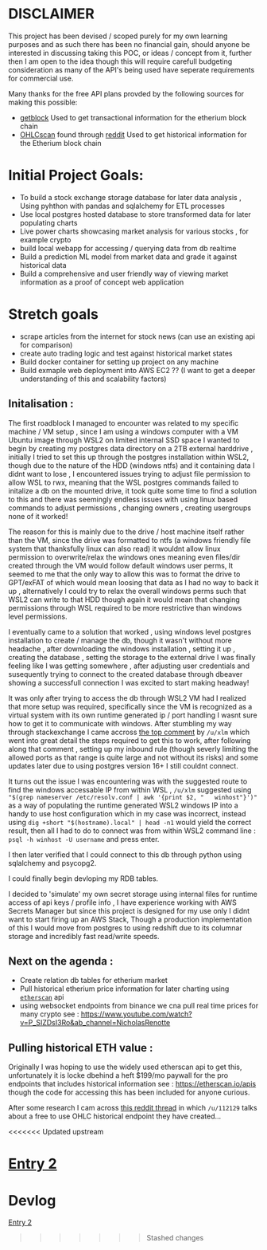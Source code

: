 # **DISCLAIMER**

This project has been devised / scoped purely for my own learning purposes and as such there has been no financial gain, should anyone be interested in discussing taking this POC, or ideas / concept from it, further then I am open to the idea though this will require carefull budgeting consideration as many of the API's being used have seperate requirements for commercial use.

Many thanks for the free API plans provded by the following sources for making this possible:
- [getblock](https://getblock.io/) Used to get transactional information for the etherium block chain
- [OHLCscan](https://syve.readme.io/reference/price_historical_ohlc) found through [reddit](https://www.reddit.com/r/ethereum/comments/17h8f1d/i_built_a_free_full_historical_ohlc_crypto_price/) Used to get historical information for the Etherium block chain


# Initial Project Goals:

- To build a stock exchange storage database for later data analysis , Using pyhthon with pandas and sqlalchemy for ETL processes
- Use local postgres hosted database to store transformed data for later populating charts
- Live power charts showcasing market analysis for various stocks , for example crypto
- build local webapp for accessing / querying data from db realtime
- Build a prediction ML model from market data and grade it against historical data
- Build a comprehensive and user friendly way of viewing market information as a proof of concept web application

# Stretch goals
- scrape articles from the internet for stock news (can use an existing api for comparison)
- create auto trading logic and test against historical market states
- Build docker container for setting up project on any machine
- Build exmaple web deployment into AWS EC2 ?? (I want to get a deeper understanding of this and scalability factors)

## Initalisation :

The first roadblock I managed to encounter was related to my specific machine / VM setup , since I am using a windows computer with a VM Ubuntu image through WSL2 on limited internal SSD space I wanted to begin by creating my postgres data directory on a 2TB external harddrive , initially I tried to set this up through the postgres installation within WSL2, though due to the nature of the HDD (windows ntfs) and it containing data I didnt want to lose , I encountered issues trying to adjust file permission to allow WSL to rwx, meaning that the WSL postgres commands failed to initalize a db on the mounted drive, it took quite some time to find a solution to this and there was seemingly endless issues with using linux based commands to adjust permissions , changing owners , creating usergroups none of it worked!

The reason for this is mainly due to the drive / host machine itself rather than the VM, since the drive was formatted to ntfs (a windows friendly file system that thanksfully linux can also read) it wouldnt allow linux permission to overwrite/relax the windows ones meaning even files/dir created through the VM would follow default windows user perms, It seemed to me that the only way to allow this was to format the drive to GPT/exFAT of which would mean loosing that data as I had no way to back it up , alternatively I could try to relax the overall windows perms such that WSL2 can write to that HDD though again it would mean that changing permissions through WSL required to be more restrictive than windows level permissions.

I eventually came to a solution that worked , using windows level postgres installation to create / manage the db, though it wasn't without more headache , after downloading the windows installation , setting it up , creating the database , setting the storage to the external drive I was finally feeling like I was getting somewhere , after adjusting user credentials and susequently trying to connect to the created database through dbeaver showing a successfull connection I was excited to start making headway!

It was only after trying to access the db through WSL2 VM had I realized that more setup was required, specifically since the VM is recognized as a virtual system with its own runtime generated ip / port handling I wasnt sure how to get it to communicate with windows. After stumbling my way through stackexchange I came accross [the top comment](https://stackoverflow.com/questions/56824788/how-to-connect-to-windows-postgres-database-from-wsl) by `/u/xlm` which went into great detail the steps required to get this to work, after following along that comment , setting up my inbound rule (though severly limiting the allowed ports as that range is quite large and not without its risks) and some updates later due to using postgres  version 16+ I still couldnt connect.

It turns out the issue I was encountering was with the suggested route to find the windows accessable IP from within WSL , `/u/xlm` suggested using `"$(grep nameserver /etc/resolv.conf | awk '{print $2, "   winhost"}')"`  as a way of populating the runtime generated WSL2 windows IP into a handy to use host configuration which in my case was incorrect, instead using `dig +short "$(hostname).local" | head -n1` would yield the correct result, then all I had to do to connect was from within WSL2 command line : `psql -h winhost -U username` and press enter.

I then later verified that I could connect to this db through python using sqlalchemy and psycopg2.

I could finally begin devloping my RDB tables.

I decided to 'simulate' my own secret storage using internal files for runtime access of api keys / profile info , I have experience working with AWS Secrets Manager but since this project is designed for my use only I didnt want to start firing up an AWS Stack, Though a production implementation of this I would move from postgres to using redshift due to its columnar storage and incredibly fast read/write speeds.

## Next on the agenda :
- Create relation db tables for etherium market
- Pull historical etherium price information for later charting using [`etherscan`](https://docs.etherscan.io/api-endpoints/stats-1) api
- using websocket endpoints from binance we cna pull real time prices for many crypto see : https://www.youtube.com/watch?v=P_SIZDsI3Ro&ab_channel=NicholasRenotte


## Pulling historical ETH value :

Originally I was hoping to use the widely used etherscan api to get this, unfortunately it is locke dbehind a heft $199/mo paywall for the pro endpoints that includes historical information see : https://etherscan.io/apis though the code for accessing this has been included for anyone curious.

After some research I cam across [this reddit thread](https://www.reddit.com/r/ethereum/comments/17h8f1d/i_built_a_free_full_historical_ohlc_crypto_price/) in which `/u/112129` talks about a free to use OHLC historical endpoint they have created...


<<<<<<< Updated upstream

[Entry 2](../devlog/entry2.md)
=======
# Devlog
[Entry 2](devlog%20entry2.md)
>>>>>>> Stashed changes
